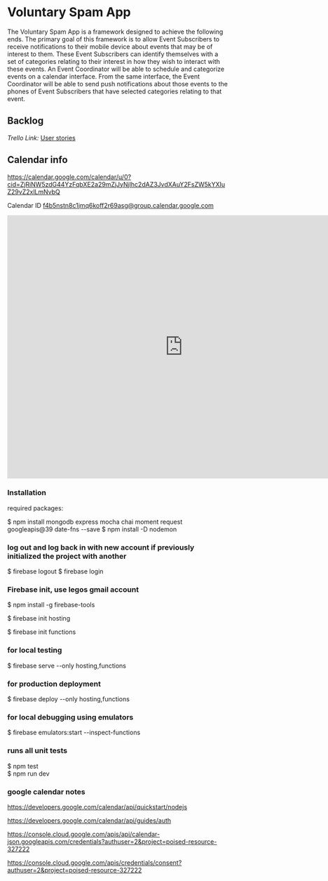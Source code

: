 # Voluntary Spam App

The Voluntary Spam App is a framework designed to achieve the following ends. The primary goal of this framework is to allow Event Subscribers to receive notifications to their mobile device about events that may be of interest to them. These Event Subscribers can identify themselves with a set of categories relating to their interest in how they wish to interact with these events. An Event Coordinator will be able to schedule and categorize events on a calendar interface. From the same interface, the Event Coordinator will be able to send push notifications about those events to the phones of Event Subscribers that have selected categories relating to that event.

## Backlog

*Trello Link:* [User stories](https://trello.com/b/a6NauLwf/cs530)

## Calendar info

https://calendar.google.com/calendar/u/0?cid=ZjRiNW5zdG44YzFqbXE2a29mZjJyNjlhc2dAZ3JvdXAuY2FsZW5kYXIuZ29vZ2xlLmNvbQ

Calendar ID
f4b5nstn8c1jmq6koff2r69asg@group.calendar.google.com

<iframe src="https://calendar.google.com/calendar/embed?src=f4b5nstn8c1jmq6koff2r69asg%40group.calendar.google.com&ctz=America%2FNew_York" style="border: 0" width="800" height="600" frameborder="0" scrolling="no"></iframe>

### Installation

required packages:

$ npm install mongodb express mocha chai moment request googleapis@39 date-fns --save
$ npm install -D nodemon

### log out and log back in with new account if previously initialized the project with another

$ firebase logout
$ firebase login

### Firebase init, use legos gmail account

$ npm install -g firebase-tools

$ firebase init hosting

$ firebase init functions

### for local testing

$ firebase serve --only hosting,functions

### for production deployment

$ firebase deploy --only hosting,functions

### for local debugging using emulators

$ firebase emulators:start --inspect-functions

### runs all unit tests

$ npm test  
$ npm run dev

### google calendar notes

https://developers.google.com/calendar/api/quickstart/nodejs

https://developers.google.com/calendar/api/guides/auth

https://console.cloud.google.com/apis/api/calendar-json.googleapis.com/credentials?authuser=2&project=poised-resource-327222

https://console.cloud.google.com/apis/credentials/consent?authuser=2&project=poised-resource-327222


